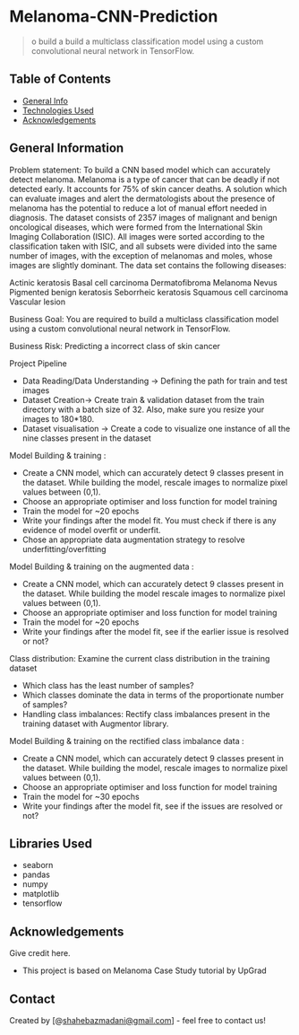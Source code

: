 # Melanoma-CNN-Prediction
> o build a build a multiclass classification model using a custom convolutional neural network in TensorFlow.


## Table of Contents
* [General Info](#general-information)
* [Technologies Used](#technologies-used)
* [Acknowledgements](#acknowledgements)

<!-- You can include any other section that is pertinent to your problem -->

## General Information
Problem statement: To build a CNN based model which can accurately detect melanoma. Melanoma is a type of cancer that can be deadly if not detected early. It accounts for 75% of skin cancer deaths. A solution which can evaluate images and alert the dermatologists about the presence of melanoma has the potential to reduce a lot of manual effort needed in diagnosis.
The dataset consists of 2357 images of malignant and benign oncological diseases, which were formed from the International Skin Imaging Collaboration (ISIC). All images were sorted according to the classification taken with ISIC, and all subsets were divided into the same number of images, with the exception of melanomas and moles, whose images are slightly dominant. The data set contains the following diseases:

Actinic keratosis
Basal cell carcinoma
Dermatofibroma
Melanoma
Nevus
Pigmented benign keratosis
Seborrheic keratosis
Squamous cell carcinoma
Vascular lesion

Business Goal:
You are required to build a multiclass classification model using a custom convolutional neural network in TensorFlow.

Business Risk:
Predicting a incorrect class of skin cancer

Project Pipeline
- Data Reading/Data Understanding → Defining the path for train and test images
- Dataset Creation→ Create train & validation dataset from the train directory with a batch size of 32. Also, make sure you resize your images to 180*180.
- Dataset visualisation → Create a code to visualize one instance of all the nine classes present in the dataset

Model Building & training :
- Create a CNN model, which can accurately detect 9 classes present in the dataset. While building the model, rescale images to normalize pixel values between (0,1).
- Choose an appropriate optimiser and loss function for model training
- Train the model for ~20 epochs
- Write your findings after the model fit. You must check if there is any evidence of model overfit or underfit.
- Chose an appropriate data augmentation strategy to resolve underfitting/overfitting

Model Building & training on the augmented data :
- Create a CNN model, which can accurately detect 9 classes present in the dataset. While building the model rescale images to normalize pixel values between (0,1).
- Choose an appropriate optimiser and loss function for model training
- Train the model for ~20 epochs
- Write your findings after the model fit, see if the earlier issue is resolved or not?

Class distribution: Examine the current class distribution in the training dataset
- Which class has the least number of samples?
- Which classes dominate the data in terms of the proportionate number of samples?
- Handling class imbalances: Rectify class imbalances present in the training dataset with Augmentor library.

Model Building & training on the rectified class imbalance data :
- Create a CNN model, which can accurately detect 9 classes present in the dataset. While building the model, rescale images to normalize pixel values between (0,1).
- Choose an appropriate optimiser and loss function for model training
- Train the model for ~30 epochs
- Write your findings after the model fit, see if the issues are resolved or not?


## Libraries Used
- seaborn
- pandas
- numpy
- matplotlib
- tensorflow

<!-- As the libraries versions keep on changing, it is recommended to mention the version of library used in this project -->

## Acknowledgements
Give credit here.
- This project is based on Melanoma Case Study tutorial by UpGrad


## Contact
Created by [@shahebazmadani@gmail.com] - feel free to contact us!


<!-- Optional -->
<!-- ## License -->
<!-- This project is open source and available under the [... License](). -->

<!-- You don't have to include all sections - just the one's relevant to your project -->
